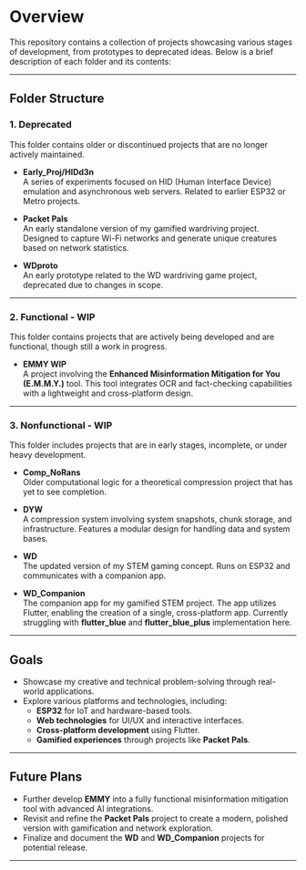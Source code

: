 # **Overview**

This repository contains a collection of projects showcasing various stages of development, from prototypes to deprecated ideas. Below is a brief description of each folder and its contents:

---

## **Folder Structure**

### **1. Deprecated**
This folder contains older or discontinued projects that are no longer actively maintained.

- **Early_Proj/HIDd3n**  
  A series of experiments focused on HID (Human Interface Device) emulation and asynchronous web servers. Related to earlier ESP32 or Metro projects.

- **Packet Pals**  
  An early standalone version of my gamified wardriving project. Designed to capture Wi-Fi networks and generate unique creatures based on network statistics.

- **WDproto**  
  An early prototype related to the WD wardriving game project, deprecated due to changes in scope.

---

### **2. Functional - WIP**
This folder contains projects that are actively being developed and are functional, though still a work in progress.

- **EMMY WIP**  
  A project involving the **Enhanced Misinformation Mitigation for You (E.M.M.Y.)** tool. This tool integrates OCR and fact-checking capabilities with a lightweight and cross-platform design.

---

### **3. Nonfunctional - WIP**
This folder includes projects that are in early stages, incomplete, or under heavy development.

- **Comp_NoRans**  
  Older computational logic for a theoretical compression project that has yet to see completion.

- **DYW**  
  A compression system involving system snapshots, chunk storage, and infrastructure. Features a modular design for handling data and system bases.

- **WD**  
  The updated version of my STEM gaming concept. Runs on ESP32 and communicates with a companion app.

- **WD_Companion**  
  The companion app for my gamified STEM project. The app utilizes Flutter, enabling the creation of a single, cross-platform app. Currently struggling with **flutter_blue** and **flutter_blue_plus** implementation here.

---

## **Goals**
- Showcase my creative and technical problem-solving through real-world applications.
- Explore various platforms and technologies, including:
  - **ESP32** for IoT and hardware-based tools.
  - **Web technologies** for UI/UX and interactive interfaces.
  - **Cross-platform development** using Flutter.
  - **Gamified experiences** through projects like **Packet Pals**.

---

## **Future Plans**
- Further develop **EMMY** into a fully functional misinformation mitigation tool with advanced AI integrations.
- Revisit and refine the **Packet Pals** project to create a modern, polished version with gamification and network exploration.
- Finalize and document the **WD** and **WD_Companion** projects for potential release.

---
